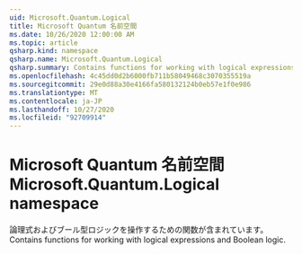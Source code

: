 ```yaml
---
uid: Microsoft.Quantum.Logical
title: Microsoft Quantum 名前空間
ms.date: 10/26/2020 12:00:00 AM
ms.topic: article
qsharp.kind: namespace
qsharp.name: Microsoft.Quantum.Logical
qsharp.summary: Contains functions for working with logical expressions and Boolean logic.
ms.openlocfilehash: 4c45dd0d2b6000fb711b58049468c3070355519a
ms.sourcegitcommit: 29e0d88a30e4166fa580132124b0eb57e1f0e986
ms.translationtype: MT
ms.contentlocale: ja-JP
ms.lasthandoff: 10/27/2020
ms.locfileid: "92709914"
---
```

# <a name="microsoftquantumlogical-namespace"></a><span data-ttu-id="77717-102">Microsoft Quantum 名前空間</span><span class="sxs-lookup"><span data-stu-id="77717-102">Microsoft.Quantum.Logical namespace</span></span>

<span data-ttu-id="77717-103">論理式およびブール型ロジックを操作するための関数が含まれています。</span><span class="sxs-lookup"><span data-stu-id="77717-103">Contains functions for working with logical expressions and Boolean logic.</span></span>

